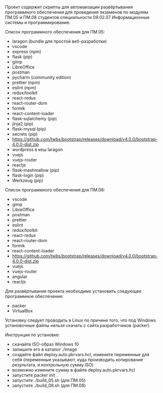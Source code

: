 Проект содержит скрипты для автомаизации развёртывания программного обеспечения
для проведения экзаменов по модулям ПМ.05 и ПМ.08 студентов специальности 09.02.07 Информационные системы
и программирование.

Список программного обеспечения для ПМ.05:
+ laragon (bundle для простой веб-разработки)
+ vscode
+ express (npm)
+ flask (pip)
+ gimp 
+ LibreOffice
+ postman
+ pycharm (community edition)
+ prettier (npm)
+ eslint (npm)
+ redux/toolkit
+ react-redux
+ react-router-dom
+ formik
+ react-content-loader
+ flask-sqlalchemy (pip)
+ jinja2 (pip)
+ flask-mysql (pip)
+ secrets (pip)
+ https://github.com/twbs/bootstrap/releases/download/v4.0.0/bootstrap-4.0.0-dist.zip
+ wordpress в кеш laragon
+ vuejs
+ vuejs-router
+ reactjs
+ flask-mashmallow (pip)
+ flask-login (pip)
+ Werkzeug (pip)

Список программного обеспечения для ПМ.08:
+ vscode
+ gimp 
+ LibreOffice
+ postman
+ prettier 
+ eslint 
+ redux/toolkit
+ react-redux
+ react-router-dom
+ formik
+ react-content-loader
+ https://github.com/twbs/bootstrap/releases/download/v4.0.0/bootstrap-4.0.0-dist.zip
+ vuejs
+ vuejs-router
+ angular
+ reactjs

Для развёртывания проекта необходимо установить следующее программное обеспечение:
- packer
- VirtualBox

Установку следует проводить в Linux по причине того, что под Windows установочные файлы нельзя скачать с сайта 
разработчиков (packer).

Инструкция по установке:
- скачайте ISO-образ Windows 10
- запишите его в каталог ./image
- создайте файл deploy.auto.pkrvars.hcl, измените переменные для себя (переменные указывают, 
куда производить копирование результата, и контрольную сумму ISO)
- возможно измените сумму в файле deploy.auto.pkrvars.hcl
- запустите packer init .
- запустите ./build_05.sh (для ПМ.05)
- запустите ./build_08.sh (для ПМ.08)

